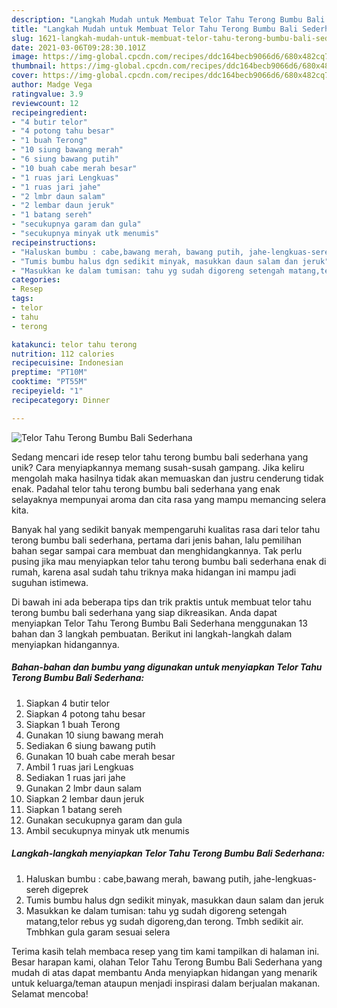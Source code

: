```yaml
---
description: "Langkah Mudah untuk Membuat Telor Tahu Terong Bumbu Bali Sederhana, Bikin Ngiler"
title: "Langkah Mudah untuk Membuat Telor Tahu Terong Bumbu Bali Sederhana, Bikin Ngiler"
slug: 1621-langkah-mudah-untuk-membuat-telor-tahu-terong-bumbu-bali-sederhana-bikin-ngiler
date: 2021-03-06T09:28:30.101Z
image: https://img-global.cpcdn.com/recipes/ddc164becb9066d6/680x482cq70/telor-tahu-terong-bumbu-bali-sederhana-foto-resep-utama.jpg
thumbnail: https://img-global.cpcdn.com/recipes/ddc164becb9066d6/680x482cq70/telor-tahu-terong-bumbu-bali-sederhana-foto-resep-utama.jpg
cover: https://img-global.cpcdn.com/recipes/ddc164becb9066d6/680x482cq70/telor-tahu-terong-bumbu-bali-sederhana-foto-resep-utama.jpg
author: Madge Vega
ratingvalue: 3.9
reviewcount: 12
recipeingredient:
- "4 butir telor"
- "4 potong tahu besar"
- "1 buah Terong"
- "10 siung bawang merah"
- "6 siung bawang putih"
- "10 buah cabe merah besar"
- "1 ruas jari Lengkuas"
- "1 ruas jari jahe"
- "2 lmbr daun salam"
- "2 lembar daun jeruk"
- "1 batang sereh"
- "secukupnya garam dan gula"
- "secukupnya minyak utk menumis"
recipeinstructions:
- "Haluskan bumbu : cabe,bawang merah, bawang putih, jahe-lengkuas-sereh digeprek"
- "Tumis bumbu halus dgn sedikit minyak, masukkan daun salam dan jeruk"
- "Masukkan ke dalam tumisan: tahu yg sudah digoreng setengah matang,telor rebus yg sudah digoreng,dan terong. Tmbh sedikit air. Tmbhkan gula garam sesuai selera"
categories:
- Resep
tags:
- telor
- tahu
- terong

katakunci: telor tahu terong 
nutrition: 112 calories
recipecuisine: Indonesian
preptime: "PT10M"
cooktime: "PT55M"
recipeyield: "1"
recipecategory: Dinner

---
```



![Telor Tahu Terong Bumbu Bali Sederhana](https://img-global.cpcdn.com/recipes/ddc164becb9066d6/680x482cq70/telor-tahu-terong-bumbu-bali-sederhana-foto-resep-utama.jpg)

Sedang mencari ide resep telor tahu terong bumbu bali sederhana yang unik? Cara menyiapkannya memang susah-susah gampang. Jika keliru mengolah maka hasilnya tidak akan memuaskan dan justru cenderung tidak enak. Padahal telor tahu terong bumbu bali sederhana yang enak selayaknya mempunyai aroma dan cita rasa yang mampu memancing selera kita.



Banyak hal yang sedikit banyak mempengaruhi kualitas rasa dari telor tahu terong bumbu bali sederhana, pertama dari jenis bahan, lalu pemilihan bahan segar sampai cara membuat dan menghidangkannya. Tak perlu pusing jika mau menyiapkan telor tahu terong bumbu bali sederhana enak di rumah, karena asal sudah tahu triknya maka hidangan ini mampu jadi suguhan istimewa.


Di bawah ini ada beberapa tips dan trik praktis untuk membuat telor tahu terong bumbu bali sederhana yang siap dikreasikan. Anda dapat menyiapkan Telor Tahu Terong Bumbu Bali Sederhana menggunakan 13 bahan dan 3 langkah pembuatan. Berikut ini langkah-langkah dalam menyiapkan hidangannya.

<!--inarticleads1-->

##### Bahan-bahan dan bumbu yang digunakan untuk menyiapkan Telor Tahu Terong Bumbu Bali Sederhana:

1. Siapkan 4 butir telor
1. Siapkan 4 potong tahu besar
1. Siapkan 1 buah Terong
1. Gunakan 10 siung bawang merah
1. Sediakan 6 siung bawang putih
1. Gunakan 10 buah cabe merah besar
1. Ambil 1 ruas jari Lengkuas
1. Sediakan 1 ruas jari jahe
1. Gunakan 2 lmbr daun salam
1. Siapkan 2 lembar daun jeruk
1. Siapkan 1 batang sereh
1. Gunakan secukupnya garam dan gula
1. Ambil secukupnya minyak utk menumis




<!--inarticleads2-->

##### Langkah-langkah menyiapkan Telor Tahu Terong Bumbu Bali Sederhana:

1. Haluskan bumbu : cabe,bawang merah, bawang putih, jahe-lengkuas-sereh digeprek
1. Tumis bumbu halus dgn sedikit minyak, masukkan daun salam dan jeruk
1. Masukkan ke dalam tumisan: tahu yg sudah digoreng setengah matang,telor rebus yg sudah digoreng,dan terong. Tmbh sedikit air. Tmbhkan gula garam sesuai selera




Terima kasih telah membaca resep yang tim kami tampilkan di halaman ini. Besar harapan kami, olahan Telor Tahu Terong Bumbu Bali Sederhana yang mudah di atas dapat membantu Anda menyiapkan hidangan yang menarik untuk keluarga/teman ataupun menjadi inspirasi dalam berjualan makanan. Selamat mencoba!

